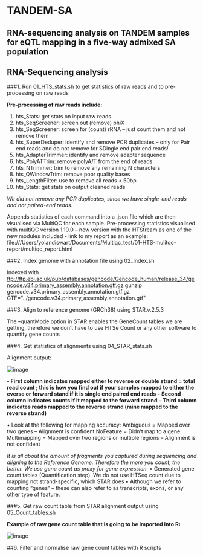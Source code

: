 # TANDEM-SA
## RNA-sequencing analysis on TANDEM samples for eQTL mapping in a five-way admixed SA population

## RNA-Sequencing analysis 

###1. Run 01_HTS_stats.sh to get statistics of raw reads and to pre-processing on raw reads 

**Pre-processing of raw reads include:**
1.	hts_Stats: get stats on input raw reads
2.	hts_SeqScreener: screen out (remove) phiX
3.	hts_SeqScreener: screen for (count) rRNA – just count them and not remove them 
4.	hts_SuperDeduper: identify and remove PCR duplicates – only for Pair end reads and do not remove for SDingle end pair end reads!
5.	hts_AdapterTrimmer: identify and remove adapter sequence
6.	hts_PolyATTrim: remove polyA/T from the end of reads.
7.	hts_NTrimmer: trim to remove any remaining N characters
8.	hts_QWindowTrim: remove poor quality bases
9.	hts_LengthFilter: use to remove all reads < 50bp
10.	hts_Stats: get stats on output cleaned reads

*We did not remove any PCR duplicates, since we have single-end reads and not paired-end reads.* 

Appends statistics of each command into a .json file which are then visualised via MultiQC for each sample. 
Pre-processing statistics visualised with multiQC version 1.10.0 – new version with the HTStream as one of the new modules included - link to my report as an example: file:///Users/yolandiswart/Documents/Multiqc_test/01-HTS-mulitqc-report/multiqc_report.html

###2. Index genome with annotation file using 02_Index.sh 

Indexed with ftp://ftp.ebi.ac.uk/pub/databases/gencode/Gencode_human/release_34/gencode.v34.primary_assembly.annotation.gtf.gz
gunzip gencode.v34.primary_assembly.annotation.gtf.gz
GTF="../gencode.v34.primary_assembly.annotation.gtf"

###3. Align to reference genome (GRCh38) using STAR.v.2.5.3

The –quantMode option in STAR enables the GeneCount tables we are getting, therefore we don’t have to use HTSe Count or any other software to quantify gene counts 

###4. Get statistics of alignments using 04_STAR_stats.sh 

Alignment output: 

![image](https://user-images.githubusercontent.com/49681556/196138925-97c9dfcd-1f06-4c94-9025-c3e6cd9aca81.png)

**- First column indicates mapped either to reverse or double strand = total read count ; this is how you find out if your samples mapped to either the everse or forward stand if it is single end paired end reads**
**- Second column indicates counts if it mapped to the forward strand**
**- Third column indicates reads mapped to the reverse strand (mine mapped to the reverse strand)**


•	Look at the following for mapping accuracy: 
      Ambiguous = Mapped over two genes – Alignment is confident 
      NoFeature = Didn’t map to a gene 
      Multimapping = Mapped over two regions or multiple regions – Alignment is not confident 

*It is all about the amount of fragments you captured during sequencing and aligning to the Reference Genome. Therefore the more you count, the better. We use gene count as proxy for gene expression.*
•	Generated gene count tables (Quantification step). We do not use HTSeq count due to mapping not strand-specific, which STAR does
•	Although we refer to counting “genes” – these can also refer to as transcripts, exons, or any other type of feature. 


###5. Get raw count table from STAR alignment output using 05_Count_tables.sh 

**Example of raw gene count table that is going to be imported into R:**

![image](https://user-images.githubusercontent.com/49681556/196139688-2e68520f-db89-4c6e-891c-329df7b80838.png)


##6. Filter and normalise raw gene count tables with R scripts 
